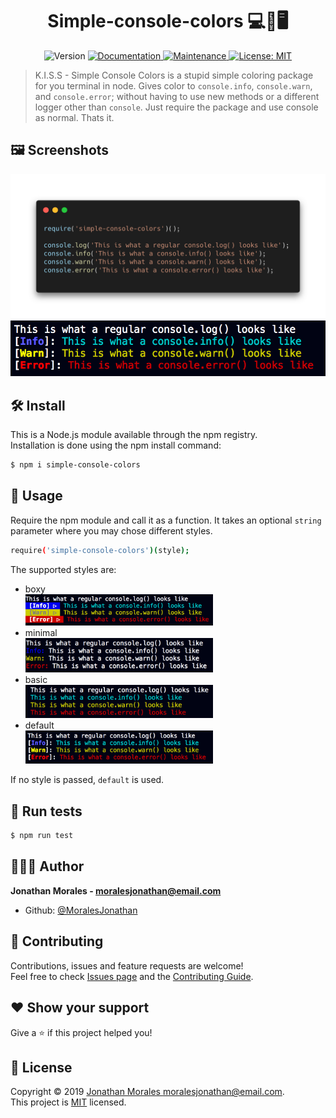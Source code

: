 <h1 align="center">Simple-console-colors 💻🌈🖥️</h1>
<p align="center">
  <img alt="Version" src="https://img.shields.io/badge/version-1.1.1-blue.svg?cacheSeconds=2592000" />
  <a href=" ">
    <img alt="Documentation" src="https://img.shields.io/badge/documentation-yes-brightgreen.svg" target="_blank" />
  </a>
  <a href="https://github.com/MoralesJonathan/simple-console-colors/graphs/commit-activity">
    <img alt="Maintenance" src="https://img.shields.io/badge/Maintained%3F-yes-green.svg" target="_blank" />
  </a>
  <a href="https://github.com/MoralesJonathan/simple-console-colors/blob/master/LICENSE">
    <img alt="License: MIT" src="https://img.shields.io/badge/License-MIT-yellow.svg" target="_blank" />
  </a>
</p>

> K.I.S.S - Simple Console Colors is a stupid simple coloring package for you terminal in node. Gives color to `console.info`, `console.warn`, and `console.error`; without having to use new methods or a different logger other than `console`. Just require the package and use console as normal. Thats it.

## 🖼️ Screenshots
<img alt="Screenshot" src="https://raw.githubusercontent.com/MoralesJonathan/imagehosting/master/simple-console-colors-screenshot1.png"/>

<img alt="Screenshot"  src="https://raw.githubusercontent.com/MoralesJonathan/imagehosting/master/simple-console-colors-screenshot2.png"/>


## 🛠️ Install
This is a Node.js module available through the npm registry.
<br/>Installation is done using the npm install command:

```sh
$ npm i simple-console-colors 
```

## 📑 Usage

Require the npm module and call it as a function. It takes an optional `string` parameter where you may chose different styles.
```sh
require('simple-console-colors')(style);
```

The supported styles are:
- boxy <br/> <img alt="Screenshot" width="300px" src="https://raw.githubusercontent.com/MoralesJonathan/imagehosting/master/simple-console-colors-screenshot3.png" />
- minimal <br/> <img alt="Screenshot" width="300px" src="https://raw.githubusercontent.com/MoralesJonathan/imagehosting/master/simple-console-colors-screenshot4.png" />
- basic <br/> <img alt="Screenshot" width="300px" src="https://raw.githubusercontent.com/MoralesJonathan/imagehosting/master/simple-console-colors-screenshot5.png" />
- default <br/> <img alt="Screenshot" width="300px" src="https://raw.githubusercontent.com/MoralesJonathan/imagehosting/master/simple-console-colors-screenshot2.png" />

If no style is passed, `default` is used.

## 🔬 Run tests

```sh
$ npm run test
```

## 👨🏻‍💻 Author

 **Jonathan Morales - <moralesjonathan@email.com>**

* Github: [@MoralesJonathan](https://github.com/MoralesJonathan)

## 🤝 Contributing

Contributions, issues and feature requests are welcome!<br />Feel free to check [Issues page](https://github.com/MoralesJonathan/simple-console-colors/issues) and the [Contributing Guide](CONTRIBUTING.md).

## ❤️ Show your support

Give a ⭐️ if this project helped you!

## 📝 License

Copyright © 2019 [Jonathan Morales <moralesjonathan@email.com>](https://github.com/MoralesJonathan).<br />
This project is [MIT](https://github.com/MoralesJonathan/simple-console-colors/blob/master/LICENSE) licensed.
